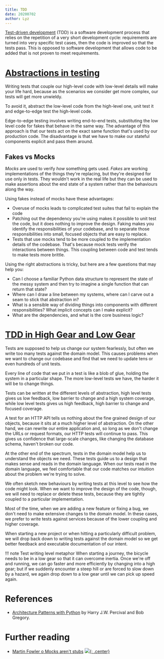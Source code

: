 ```yaml
---
title: TDD
date: 20200702
author: Lyz
---
```


[Test-driven development](https://en.wikipedia.org/wiki/Test-driven_development)
(TDD) is a software development process that relies on the repetition of a very
short development cycle: requirements are turned into very specific test cases,
then the code is improved so that the tests pass. This is opposed to software
development that allows code to be added that is not proven to meet
requirements.

# [Abstractions in testing](https://www.cosmicpython.com/book/chapter_03_abstractions.html)

Writing tests that couple our high-level code with low-level details will make
your life hard, because as the scenarios we consider get more complex, our tests
will get more unwieldy.

To avoid it, abstract the low-level code from the high-level one, unit test it
and edge-to-edge test the high-level code.

Edge-to-edge testing involves writing end-to-end tests, substituting the low
level code for fakes that behave in the same way. The advantage of this approach
is that our tests act on the exact same function that's used by our production
code. The disadvantage is that we have to make our stateful components explicit
and pass them around.

## Fakes vs Mocks

*Mocks* are used to verify *how* something gets used. *Fakes* are working
implementations of the things they're replacing, but they're designed for use
only in tests. They wouldn't work in the real life but they can be used to make
assertions about the end state of a system rather than the behaviours along the
way.

Using fakes instead of mocks have these advantages:

* Overuse of mocks leads to complicated test suites that fail to explain the
    code
* Patching out the dependency you're using makes it possible to unit test the
    code, but it does nothing to improve the design. Faking makes you identify
    the responsibilities of your codebase, and to separate those
    responsibilities into small, focused objects that are easy to replace.
* Tests that use mocks tend to be more coupled to the implementation details
    of the codebase. That's because mock tests verify the interactions between
    things. This coupling between code and test tends to make tests more
    brittle.

Using the right abstractions is tricky, but here are a few questions that may
help you:

* Can I choose a familiar Python data structure to represent the state of the
    messy system and then try to imagine a single function that can return that
    state?
* Where can I draw a line between my systems, where can I carve out a seam to
    stick that abstraction in?
* What is a sensible way of dividing things into components with different
    responsibilities? What implicit concepts can I make explicit?
* What are the dependencies, and what is the core business logic?


# [TDD in High Gear and Low Gear](https://www.cosmicpython.com/book/chapter_05_high_gear_low_gear.html)

Tests are supposed to help us change our system fearlessly, but often we write
too many tests against the domain model. This causes problems when we want to
change our codebase and find that we need to update tens or even hundreds of
unit tests.

Every line of code that we put in a test is like a blob of glue, holding the
system in a particular shape. The more low-level tests we have, the harder it
will be to change things.

Tests can be written at the different levels of abstraction, high level tests
gives us low feedback, low barrier to change and a high system coverage, while
low level tests gives us high feedback, high barrier to change and focused
coverage.

A test for an HTTP API tells us nothing about the fine grained design of our
objects, because it sits at a much higher level of abstraction. On the other
hand, we can rewrite our entire application and, so long as we don't change the
URLs or request formats, our HTTP tests will continue to pass. This gives us
confidence that large-scale changes, like changing the database schema, haven't
broken our code.

At the other end of the spectrum, tests in the domain model  help us to
understand the objects we need. These tests guide us to a design that makes
sense and reads in the domain language. When our tests read in the domain
language, we feel comfortable that our code matches our intuition about the
problem we're trying to solve.

We often sketch new behaviours by writing tests at this level to see how the
code might look. When we want to improve the design of the code, though, we will
need to replace or delete these tests, because they are tightly coupled to
a particular implementation.

Most of the time, when we are adding a new feature or fixing a bug, we don't
need to make extensive changes to the domain model. In these cases, we prefer to
write tests against services because of the lower coupling and higher coverage.

When starting a new project or when hitting a particularly difficult problem, we
will drop back down to writing tests against the domain model so we get better
feedback and executable documentation of our intent.

!!! note Test writing level metaphor
    When starting a journey, the bicycle needs to be in a low gear so that it
    can overcome inertia. Once we're off and running, we can go faster and more
    efficiently by changing into a high gear; but if we suddenly encounter
    a steep hill or are forced to slow down by a hazard, we again drop down to
    a low gear until we can pick up speed again.


# References

* [Architecture Patterns with
    Python](https://www.cosmicpython.com/book/preface.html) by
    Harry J.W. Percival and Bob Gregory.

# Further reading

* [Martin Fowler o Mocks aren't stubs](https://martinfowler.com/articles/mocksArentStubs.html)
[![](not-by-ai.svg){: .center}](https://notbyai.fyi)
